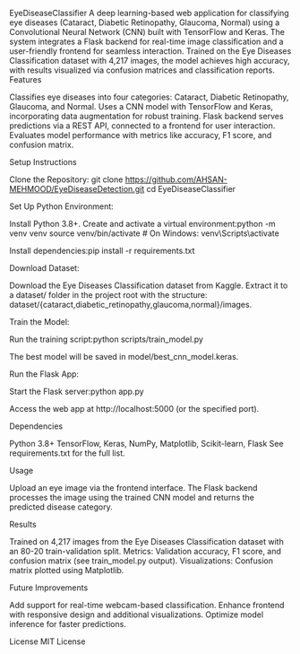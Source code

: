 EyeDiseaseClassifier
A deep learning-based web application for classifying eye diseases (Cataract, Diabetic Retinopathy, Glaucoma, Normal) using a Convolutional Neural Network (CNN) built with TensorFlow and Keras. The system integrates a Flask backend for real-time image classification and a user-friendly frontend for seamless interaction. Trained on the Eye Diseases Classification dataset with 4,217 images, the model achieves high accuracy, with results visualized via confusion matrices and classification reports.
Features

Classifies eye diseases into four categories: Cataract, Diabetic Retinopathy, Glaucoma, and Normal.
Uses a CNN model with TensorFlow and Keras, incorporating data augmentation for robust training.
Flask backend serves predictions via a REST API, connected to a frontend for user interaction.
Evaluates model performance with metrics like accuracy, F1 score, and confusion matrix.


Setup Instructions

Clone the Repository:
git clone https://github.com/AHSAN-MEHMOOD/EyeDiseaseDetection.git
cd EyeDiseaseClassifier


Set Up Python Environment:

Install Python 3.8+.
Create and activate a virtual environment:python -m venv venv
source venv/bin/activate  # On Windows: venv\Scripts\activate


Install dependencies:pip install -r requirements.txt




Download Dataset:

Download the Eye Diseases Classification dataset from Kaggle.
Extract it to a dataset/ folder in the project root with the structure: dataset/{cataract,diabetic_retinopathy,glaucoma,normal}/images.


Train the Model:

Run the training script:python scripts/train_model.py


The best model will be saved in model/best_cnn_model.keras.


Run the Flask App:

Start the Flask server:python app.py


Access the web app at http://localhost:5000 (or the specified port).



Dependencies

Python 3.8+
TensorFlow, Keras, NumPy, Matplotlib, Scikit-learn, Flask
See requirements.txt for the full list.

Usage

Upload an eye image via the frontend interface.
The Flask backend processes the image using the trained CNN model and returns the predicted disease category.

Results

Trained on 4,217 images from the Eye Diseases Classification dataset with an 80-20 train-validation split.
Metrics: Validation accuracy, F1 score, and confusion matrix (see train_model.py output).
Visualizations: Confusion matrix plotted using Matplotlib.

Future Improvements

Add support for real-time webcam-based classification.
Enhance frontend with responsive design and additional visualizations.
Optimize model inference for faster predictions.

License
MIT License
